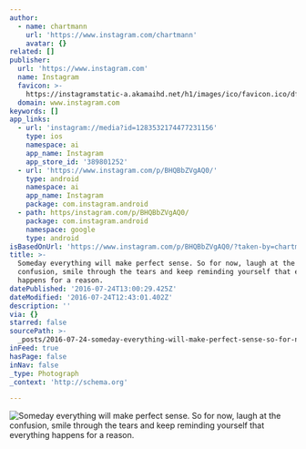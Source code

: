 ```yaml
---
author:
  - name: chartmann
    url: 'https://www.instagram.com/chartmann'
    avatar: {}
related: []
publisher:
  url: 'https://www.instagram.com'
  name: Instagram
  favicon: >-
    https://instagramstatic-a.akamaihd.net/h1/images/ico/favicon.ico/dfa85bb1fd63.ico
  domain: www.instagram.com
keywords: []
app_links:
  - url: 'instagram://media?id=1283532174477231156'
    type: ios
    namespace: ai
    app_name: Instagram
    app_store_id: '389801252'
  - url: 'https://www.instagram.com/p/BHQBbZVgAQ0/'
    type: android
    namespace: ai
    app_name: Instagram
    package: com.instagram.android
  - path: https/instagram.com/p/BHQBbZVgAQ0/
    package: com.instagram.android
    namespace: google
    type: android
isBasedOnUrl: 'https://www.instagram.com/p/BHQBbZVgAQ0/?taken-by=chartmann'
title: >-
  Someday everything will make perfect sense. So for now, laugh at the
  confusion, smile through the tears and keep reminding yourself that everything
  happens for a reason.
datePublished: '2016-07-24T13:00:29.425Z'
dateModified: '2016-07-24T12:43:01.402Z'
description: ''
via: {}
starred: false
sourcePath: >-
  _posts/2016-07-24-someday-everything-will-make-perfect-sense-so-for-now-laug.md
inFeed: true
hasPage: false
inNav: false
_type: Photograph
_context: 'http://schema.org'

---
```

![Someday everything will make perfect sense. So for now, laugh at the confusion, smile through the tears and keep reminding yourself that everything happens for a reason.](https://scontent.cdninstagram.com/t51.2885-15/s640x640/sh0.08/e35/13561932_256231964761040_1572584268_n.jpg?ig_cache_key=MTI4MzUzMjE3NDQ3NzIzMTE1Ng%3D%3D.2)